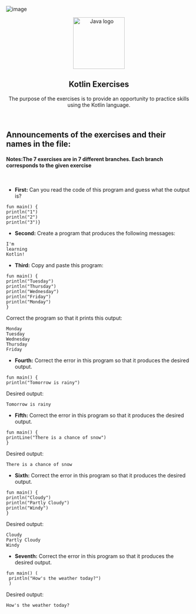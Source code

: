 ![image](https://github.com/gustavorods/2024_1_b1_introducao_a_programacao_kotlin/assets/102333401/2666788f-1105-433d-97c2-fe2f4794e1cc)<p align="center">
  <img height="140px" src="https://cms-assets.tutsplus.com/uploads/users/1499/posts/29445/preview_image/kotlin.jpg" align="center" alt="Java logo" />
  <h2 align="center">Kotlin Exercises</h2>
  <p align="center">The purpose of the exercises is to provide an opportunity to practice skills using the Kotlin language.
 </p>
</p>

<br>

<P align="left">
<h2>Announcements of the exercises and their names in the file: </h2>

#### Notes:The 7 exercises are in 7 different branches. Each branch corresponds to the given exercise

<br/> 

- **First:** Can you read the code of this program and guess what the output is?
```
fun main() {    
println("1")    
println("2")    
println("3")}
``` 
- **Second:** Create a program that produces the following messages:
```
I'm
learning
Kotlin!
```
- **Third:** Copy and paste this program:
```
fun main() {    
println("Tuesday")    
println("Thursday")    
println("Wednesday")    
println("Friday")    
println("Monday")
}
```
Correct the program so that it prints this output:
```
Monday
Tuesday
Wednesday
Thursday
Friday
```
- **Fourth:** Correct the error in this program so that it produces the desired output.
```
fun main() {    
println("Tomorrow is rainy")
```
Desired output:
```
Tomorrow is rainy
```
- **Fifth:** Correct the error in this program so that it produces the desired output.
```
fun main() {    
printLine("There is a chance of snow")
}
```
Desired output:

```
There is a chance of snow
```
- **Sixth:** Correct the error in this program so that it produces the desired output.
```
fun main() {    
println("Cloudy") 
println("Partly Cloudy") 
println("Windy")
}
```
Desired output:
```
Cloudy
Partly Cloudy
Windy
```
- **Seventh:** Correct the error in this program so that it produces the desired output.
```
fun main() (   
 println("How's the weather today?")
 )
```
Desired output:
```
How's the weather today?
```

</P>
